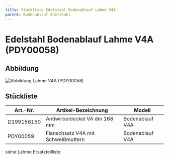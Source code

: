 ```yaml
---
title: Stückliste Edelstahl Bodenablauf Lahme V4A
parent: Bodenablauf Edelstahl
---
```


# Edelstahl Bodenablauf Lahme V4A (PDY00058)

## Abbildung

![Abbildung Lahme V4A (PDY00058)](https://bilgery-solutions.github.io/fluidra-support/einbauteile/einlaufduesen/kunststoff/lahme-v4a/lahme-v4a_abbildung.png)

## Stückliste

| Art.-Nr.   | Artikel-Bezeichnung                | Modell          |
| ---------- | ---------------------------------- | --------------- |
| D199156150 | Antiwirbeldeckel VA dm 168 mm      | Bodenablauf V4A |
| PDY00059   | Flanschsatz V4A mit Schweißmuttern | Bodenablauf V4A |

siehe Lahme Ersatzteilliste
